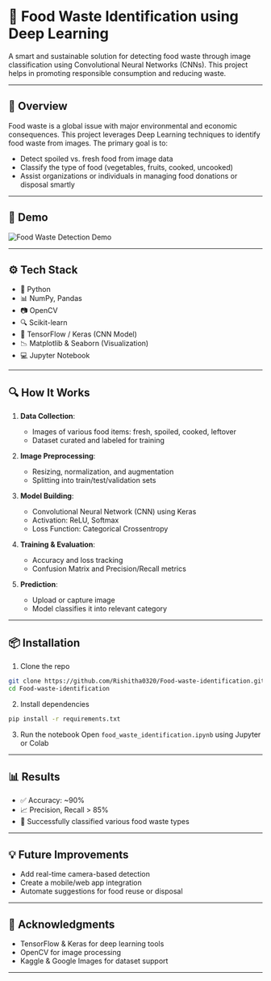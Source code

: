 


# 🍱 Food Waste Identification using Deep Learning

A smart and sustainable solution for detecting food waste through image classification using Convolutional Neural Networks (CNNs). This project helps in promoting responsible consumption and reducing waste.

---

## 🧠 Overview

Food waste is a global issue with major environmental and economic consequences. This project leverages Deep Learning techniques to identify food waste from images. The primary goal is to:

- Detect spoiled vs. fresh food from image data
- Classify the type of food (vegetables, fruits, cooked, uncooked)
- Assist organizations or individuals in managing food donations or disposal smartly

---

## 📸 Demo

<!-- Add GIF or image here -->
![Food Waste Detection Demo](demo.gif) <!-- Optional: Add your own image link -->

---

## ⚙️ Tech Stack

- 🐍 Python
- 📊 NumPy, Pandas
- 📷 OpenCV
- 🔍 Scikit-learn
- 🧠 TensorFlow / Keras (CNN Model)
- 📉 Matplotlib & Seaborn (Visualization)
- 💻 Jupyter Notebook

---

## 🔍 How It Works

1. **Data Collection**:
   - Images of various food items: fresh, spoiled, cooked, leftover
   - Dataset curated and labeled for training

2. **Image Preprocessing**:
   - Resizing, normalization, and augmentation
   - Splitting into train/test/validation sets

3. **Model Building**:
   - Convolutional Neural Network (CNN) using Keras
   - Activation: ReLU, Softmax
   - Loss Function: Categorical Crossentropy

4. **Training & Evaluation**:
   - Accuracy and loss tracking
   - Confusion Matrix and Precision/Recall metrics

5. **Prediction**:
   - Upload or capture image
   - Model classifies it into relevant category

---

## 📦 Installation

1. Clone the repo  
```bash
git clone https://github.com/Rishitha0320/Food-waste-identification.git
cd Food-waste-identification
````

2. Install dependencies

```bash
pip install -r requirements.txt
```

3. Run the notebook
   Open `food_waste_identification.ipynb` using Jupyter or Colab

---

## 📊 Results

* ✅ Accuracy: \~90%
* 📈 Precision, Recall > 85%
* 🍅 Successfully classified various food waste types

---

## 💡 Future Improvements

* Add real-time camera-based detection
* Create a mobile/web app integration
* Automate suggestions for food reuse or disposal

---


## 🙌 Acknowledgments

* TensorFlow & Keras for deep learning tools
* OpenCV for image processing
* Kaggle & Google Images for dataset support

---



